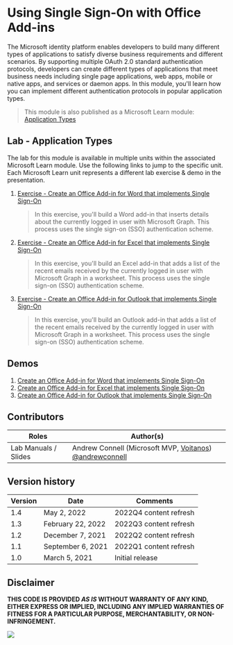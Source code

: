 # Using Single Sign-On with Office Add-ins

The Microsoft identity platform enables developers to build many different types of applications to satisfy diverse business requirements and different scenarios. By supporting multiple OAuth 2.0 standard authentication protocols, developers can create different types of applications that meet business needs including single page applications, web apps, mobile or native apps, and services or daemon apps. In this module, you'll learn how you can implement different authentication protocols in popular application types.

> This module is also published as a Microsoft Learn module: [Application Types](https://docs.microsoft.com/learn/modules/office-add-ins-sso)

## Lab - Application Types

The lab for this module is available in multiple units within the associated Microsoft Learn module. Use the following links to jump to the specific unit. Each Microsoft Learn unit represents a different lab exercise & demo in the presentation.

1. [Exercise - Create an Office Add-in for Word that implements Single Sign-On](https://docs.microsoft.com/learn/modules/office-add-ins-sso)

   > In this exercise, you'll build a Word add-in that inserts details about the currently logged in user with Microsoft Graph. This process uses the single sign-on (SSO) authentication scheme.

1. [Exercise - Create an Office Add-in for Excel that implements Single Sign-On](https://docs.microsoft.com/learn/modules/office-add-ins-sso/5-exercise-excel-sso)

   > In this exercise, you'll build an Excel add-in that adds a list of the recent emails received by the currently logged in user with Microsoft Graph in a worksheet. This process uses the single sign-on (SSO) authentication scheme.

1. [Exercise - Create an Office Add-in for Outlook that implements Single Sign-On](https://docs.microsoft.com/learn/modules/office-add-ins-sso/7-exercise-outlook-sso)

   > In this exercise, you'll build an Outlook add-in that adds a list of the recent emails received by the currently logged in user with Microsoft Graph in a worksheet. This process uses the single sign-on (SSO) authentication scheme.

## Demos

1. [Create an Office Add-in for Word that implements Single Sign-On](/Demos/01%20-%20Word%20Add-in%20SSO)
1. [Create an Office Add-in for Excel that implements Single Sign-On](/Demos/02%20-%20Excel%20Add-in%20SSO)
1. [Create an Office Add-in for Outlook that implements Single Sign-On](/Demos/03%20-%20Outlook%20Add-in%20SSO)

## Contributors

| Roles                | Author(s)                                                                                                      |
| -------------------- | -------------------------------------------------------------------------------------------------------------- |
| Lab Manuals / Slides | Andrew Connell (Microsoft MVP, [Voitanos](//github.com/voitanos)) [@andrewconnell](//github.com/andrewconnell) |

## Version history

| Version |       Date        |        Comments        |
| ------- | ----------------- | ---------------------- |
| 1.4     | May 2, 2022       | 2022Q4 content refresh |
| 1.3     | February 22, 2022 | 2022Q3 content refresh |
| 1.2     | December 7, 2021  | 2022Q2 content refresh |
| 1.1     | September 6, 2021 | 2022Q1 content refresh |
| 1.0     | March 5, 2021     | Initial release        |

## Disclaimer

**THIS CODE IS PROVIDED _AS IS_ WITHOUT WARRANTY OF ANY KIND, EITHER EXPRESS OR IMPLIED, INCLUDING ANY IMPLIED WARRANTIES OF FITNESS FOR A PARTICULAR PURPOSE, MERCHANTABILITY, OR NON-INFRINGEMENT.**

<img src="https://telemetry.sharepointpnp.com/TrainingContent/OfficeAddin/06-Using-Single-Sign-On-with-Office-Add-ins" />
